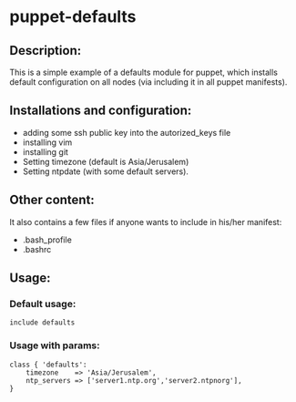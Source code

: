 # puppet-defaults

## Description:

This is a simple example of a defaults module for puppet, which installs default configuration on all nodes (via including it in all puppet manifests).

## Installations and configuration:
* adding some ssh public key into the autorized_keys file
* installing vim
* installing git
* Setting timezone (default is Asia/Jerusalem)
* Setting ntpdate (with some default servers).

## Other content:
It also contains a few files if anyone wants to include in his/her manifest:
* .bash_profile
* .bashrc

## Usage:
### Default usage:
```puppet
include defaults
```
### Usage with params:
```puppet
class { 'defaults':
    timezone    => 'Asia/Jerusalem',
    ntp_servers => ['server1.ntp.org','server2.ntpnorg'],
}
```
